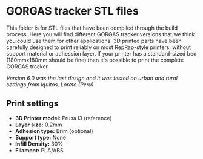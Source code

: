 # GORGAS tracker STL files
This folder is for STL files that have been compiled through the build process. Here you will find different GORGAS tracker versions that we think you could use them for other applications. 3D printed parts have been carefully designed to print reliably on most RepRap-style printers, without support material or adhession layer. If your printer has a standard-sized bed (180mmx180mm should be fine) then it's possible to print the complete GORGAS tracker.

_Version 6.0 was the last design and it was tested on urban and rural settings from Iquitos, Loreto (Peru)_

## Print settings
* **3D Printer model:** Prusa i3 (reference)
* **Layer size:** 0.2mm
* **Adhesion type:** Brim (optional)
* **Support type:** None
* **Infill Density:** 30%
* **Filament:** PLA/ABS


